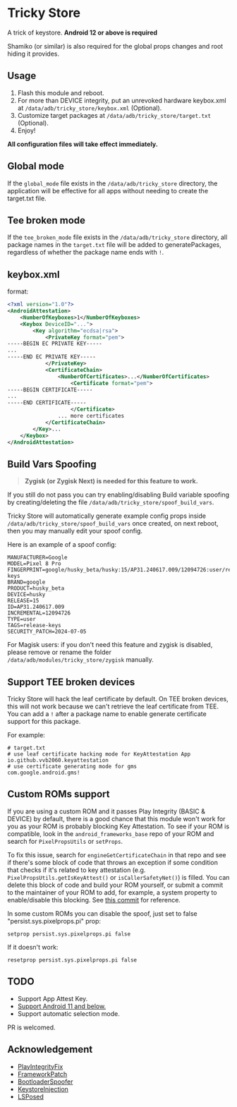 # Tricky Store

A trick of keystore. **Android 12 or above is required**

Shamiko (or similar) is also required for the global props changes and root hiding it provides.

## Usage

1. Flash this module and reboot.  
2. For more than DEVICE integrity, put an unrevoked hardware keybox.xml at `/data/adb/tricky_store/keybox.xml` (Optional).  
3. Customize target packages at `/data/adb/tricky_store/target.txt` (Optional).  
4. Enjoy!  

**All configuration files will take effect immediately.**

## Global mode
If the `global_mode` file exists in the `/data/adb/tricky_store` directory, the application will be effective for all apps without needing to create the target.txt file.

## Tee broken mode
If the `tee_broken_mode` file exists in the `/data/adb/tricky_store` directory, all package names in the `target.txt` file will be added to generatePackages, regardless of whether the package name ends with `!`.

## keybox.xml

format:

```xml
<?xml version="1.0"?>
<AndroidAttestation>
    <NumberOfKeyboxes>1</NumberOfKeyboxes>
    <Keybox DeviceID="...">
        <Key algorithm="ecdsa|rsa">
            <PrivateKey format="pem">
-----BEGIN EC PRIVATE KEY-----
...
-----END EC PRIVATE KEY-----
            </PrivateKey>
            <CertificateChain>
                <NumberOfCertificates>...</NumberOfCertificates>
                    <Certificate format="pem">
-----BEGIN CERTIFICATE-----
...
-----END CERTIFICATE-----
                    </Certificate>
                ... more certificates
            </CertificateChain>
        </Key>...
    </Keybox>
</AndroidAttestation>
```

## Build Vars Spoofing

> **Zygisk (or Zygisk Next) is needed for this feature to work.**

If you still do not pass you can try enabling/disabling Build variable spoofing by creating/deleting the file `/data/adb/tricky_store/spoof_build_vars`.

Tricky Store will automatically generate example config props inside `/data/adb/tricky_store/spoof_build_vars` once created, on next reboot, then you may manually edit your spoof config.

Here is an example of a spoof config:

```
MANUFACTURER=Google
MODEL=Pixel 8 Pro
FINGERPRINT=google/husky_beta/husky:15/AP31.240617.009/12094726:user/release-keys
BRAND=google
PRODUCT=husky_beta
DEVICE=husky
RELEASE=15
ID=AP31.240617.009
INCREMENTAL=12094726
TYPE=user
TAGS=release-keys
SECURITY_PATCH=2024-07-05
```

For Magisk users: if you don't need this feature and zygisk is disabled, please remove or rename the
folder `/data/adb/modules/tricky_store/zygisk` manually.

## Support TEE broken devices

Tricky Store will hack the leaf certificate by default. On TEE broken devices, this will not work because we can't retrieve the leaf certificate from TEE. You can add a `!` after a package name to enable generate certificate support for this package.

For example:

```
# target.txt
# use leaf certificate hacking mode for KeyAttestation App
io.github.vvb2060.keyattestation
# use certificate generating mode for gms
com.google.android.gms!
```
## Custom ROMs support

If you are using a custom ROM and it passes Play Integrity (BASIC & DEVICE) by default, there is a good chance that this module won't work for you as your ROM is probably blocking Key Attestation.
To see if your ROM is compatible, look in the `android_frameworks_base` repo of your ROM and search for `PixelPropsUtils` or `setProps`.

To fix this issue, search for `engineGetCertificateChain` in that repo and see if there's some block of code that throws an exception if some condition that checks if it's related to key attestation (e.g. `PixelPropsUtils.getIsKeyAttest()` or `isCallerSafetyNet()`) is filled. You can delete this block of code and build your ROM yourself, or submit a commit to the maintainer of your ROM to add, for example, a system property to enable/disable this blocking. See [this commit](https://github.com/PixelBuildsROM/android_frameworks_base/commit/378ae3b7034d441fd0455639dc1a4b29b2876798) for reference.

In some custom ROMs you can disable the spoof, just set to false "persist.sys.pixelprops.pi" prop:

```
setprop persist.sys.pixelprops.pi false
```

If it doesn't work:

```
resetprop persist.sys.pixelprops.pi false
```

## TODO

- Support App Attest Key.
- [Support Android 11 and below.](https://github.com/5ec1cff/TrickyStore/issues/25#issuecomment-2250588463)
- Support automatic selection mode.

PR is welcomed.

## Acknowledgement

- [PlayIntegrityFix](https://github.com/chiteroman/PlayIntegrityFix)
- [FrameworkPatch](https://github.com/chiteroman/FrameworkPatch)
- [BootloaderSpoofer](https://github.com/chiteroman/BootloaderSpoofer)
- [KeystoreInjection](https://github.com/aviraxp/Zygisk-KeystoreInjection)
- [LSPosed](https://github.com/LSPosed/LSPosed)

